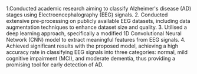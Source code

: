 1.Conducted academic research aiming to classify Alzheimer's disease (AD) stages using Electroencephalography (EEG) signals.
2. Conducted extensive pre-processing on publicly available EEG datasets, including data augmentation techniques  to enhance dataset size and quality.
3. Utilised a deep learning approach, specifically a modified 1D Convolutional Neural Network (CNN) model to extract meaningful features from EEG signals.
4. Achieved significant results with the proposed model, achieving a high accuracy rate in classifying EEG signals into three categories: normal, mild cognitive impairment (MCI), and moderate dementia, thus providing a promising tool for early detection of AD.


